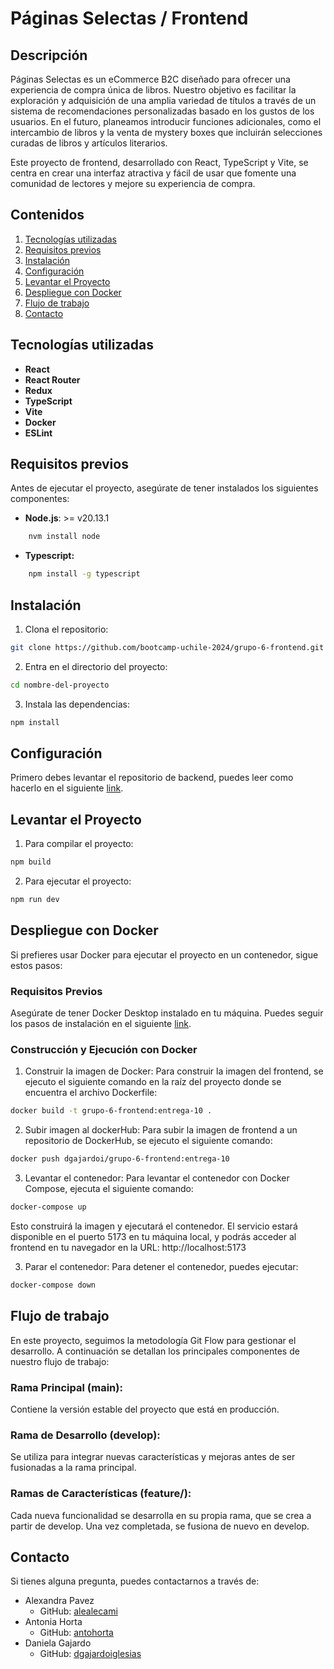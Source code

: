 # Páginas Selectas / Frontend

## Descripción
Páginas Selectas es un eCommerce B2C diseñado para ofrecer una experiencia de compra única de libros. Nuestro objetivo es facilitar la exploración y adquisición de una amplia variedad de títulos a través de un sistema de recomendaciones personalizadas basado en los gustos de los usuarios. En el futuro, planeamos introducir funciones adicionales, como el intercambio de libros y la venta de mystery boxes que incluirán selecciones curadas de libros y artículos literarios.

Este proyecto de frontend, desarrollado con React, TypeScript y Vite, se centra en crear una interfaz atractiva y fácil de usar que fomente una comunidad de lectores y mejore su experiencia de compra.

 ## Contenidos
 1. [Tecnologías utilizadas](#Tecnologías-utilizadas)
 2. [Requisitos previos](#Requisitos-previos)
 3. [Instalación](#Instalación)
 4. [Configuración](#Configuración)
 5. [Levantar el Proyecto](#Levantar-el-Proyecto)
 6. [Despliegue con Docker](#Despliegue-con-Docker)
 7. [Flujo de trabajo](#Flujo-de-trabajo)
 8. [Contacto](#Contacto)

## Tecnologías utilizadas
- **React**
- **React Router**
- **Redux**
- **TypeScript**
- **Vite**
- **Docker**
- **ESLint**

## Requisitos previos
Antes de ejecutar el proyecto, asegúrate de tener instalados los siguientes componentes:
- **Node.js**: >= v20.13.1

```bash
    nvm install node
```

- **Typescript:**

```bash
    npm install -g typescript
```

## Instalación
1. Clona el repositorio:
 ```bash
 git clone https://github.com/bootcamp-uchile-2024/grupo-6-frontend.git
 ```
 2. Entra en el directorio del proyecto:
 ```bash
 cd nombre-del-proyecto
 ```
 3. Instala las dependencias:
 ```bash
 npm install
 ```

## Configuración

Primero debes levantar el repositorio de backend, puedes leer como hacerlo en el siguiente [link](https://github.com/bootcamp-uchile-2024/grupo-6-backend/blob/main/README.md). 



## Levantar el Proyecto
1. Para compilar el proyecto:

 ```bash
 npm build
 ```

 2. Para ejecutar el proyecto:

 ```bash
 npm run dev
 ```

## Despliegue con Docker

Si prefieres usar Docker para ejecutar el proyecto en un contenedor, sigue estos pasos:

### Requisitos Previos

Asegúrate de tener Docker Desktop instalado en tu máquina. Puedes seguir los pasos de instalación en el siguiente [link](https://docs.docker.com/desktop/setup/install/windows-install/).

### Construcción y Ejecución con Docker
1. Construir la imagen de Docker:
Para construir la imagen del frontend, se ejecuto el siguiente comando en la raíz del proyecto donde se encuentra el archivo Dockerfile:

```bash
docker build -t grupo-6-frontend:entrega-10 .
```

2. Subir imagen al dockerHub:
Para subir la imagen de frontend a un repositorio de DockerHub, se ejecuto el siguiente comando:
```bash
docker push dgajardoi/grupo-6-frontend:entrega-10
```
3. Levantar el contenedor:
Para levantar el contenedor con Docker Compose, ejecuta el siguiente comando:

```bash
docker-compose up
```

Esto construirá la imagen y ejecutará el contenedor. El servicio estará disponible en el puerto 5173 en tu máquina local, y podrás acceder al frontend en tu navegador en la URL:
http://localhost:5173

3. Parar el contenedor: Para detener el contenedor, puedes ejecutar:

```bash
docker-compose down
```

## Flujo de trabajo
En este proyecto, seguimos la metodología Git Flow para gestionar el desarrollo. A continuación se detallan los principales componentes de nuestro flujo de trabajo:

### Rama Principal (main):

Contiene la versión estable del proyecto que está en producción.

### Rama de Desarrollo (develop):

Se utiliza para integrar nuevas características y mejoras antes de ser fusionadas a la rama principal.

### Ramas de Características (feature/):

Cada nueva funcionalidad se desarrolla en su propia rama, que se crea a partir de develop. Una vez completada, se fusiona de nuevo en develop.

## Contacto
Si tienes alguna pregunta, puedes contactarnos a través
 de:
- Alexandra Pavez
    - GitHub: [alealecami](https://github.com/alealecami)
- Antonia Horta
    - GitHub: [antohorta](https://github.com/antohorta)
- Daniela Gajardo
    - GitHub: [dgajardoiglesias](https://github.com/dgajardoiglesias)